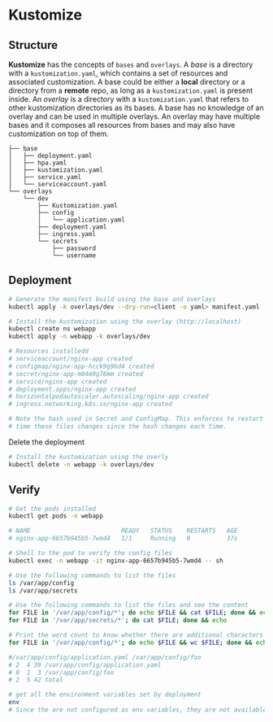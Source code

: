 # Kustomize

## Structure

**Kustomize** has the concepts of `bases` and `overlays`. A *base* is a directory with a `kustomization.yaml`, which contains a set of resources and associated customization. A base could be either a **local** directory or a directory from a **remote** repo, as long as a `kustomization.yaml` is present inside. An *overlay* is a directory with a `kustomization.yaml` that refers to other kustomization directories as its bases. A base has no knowledge of an overlay and can be used in multiple overlays. An overlay may have multiple bases and it composes all resources from bases and may also have customization on top of them.

```console
├── base
│   ├── deployment.yaml
│   ├── hpa.yaml
│   ├── kustomization.yaml
│   ├── service.yaml
│   └── serviceaccount.yaml
└── overlays
    └── dev
        ├── Kustomization.yaml
        ├── config
        │   └── application.yaml
        ├── deployment.yaml
        ├── ingress.yaml
        └── secrets
            ├── password
            └── username
```

## Deployment

```bash
# Generate the manifest build using the base and overlays
kubectl apply -k overlays/dev --dry-run=client -o yaml> manifest.yaml

# Install the kustomization using the overlay (http://localhost)
kubectl create ns webapp
kubectl apply -n webapp -k overlays/dev

# Resources installedd
# serviceaccount/nginx-app created
# configmap/nginx-app-hcck9g96d4 created
# secret/nginx-app-m84m9g76mm created
# service/nginx-app created
# deployment.apps/nginx-app created
# horizontalpodautoscaler.autoscaling/nginx-app created
# ingress.networking.k8s.io/nginx-app created

# Note the hash used in Secret and ConfigMap. This enforces to restart the pod every
# time these files changes since the hash changes each time.
```

Delete the deployment

```bash
# Install the kustomization using the overly
kubectl delete -n webapp -k overlays/dev
```

## Verify

```bash
# Get the pods installed
kubectl get pods -n webapp

# NAME                         READY   STATUS    RESTARTS   AGE
# nginx-app-6657b945b5-7wmd4   1/1     Running   0          37s

# Shell to the pod to verify the config files
kubectl exec -n webapp -it nginx-app-6657b945b5-7wmd4 -- sh

# Use the following commands to list the files
ls /var/app/config
ls /var/app/secrets

# Use the following commands to list the files and see the content
for FILE in '/var/app/config/*'; do echo $FILE && cat $FILE; done && echo
for FILE in '/var/app/secrets/*'; do cat $FILE; done && echo

# Print the word count to know whether there are additional characters
for FILE in '/var/app/config/*'; do echo $FILE && wc $FILE; done && echo

#/var/app/config/application.yaml /var/app/config/foo
# 2  4 39 /var/app/config/application.yaml
# 0  1  3 /var/app/config/foo
# 2  5 42 total

# get all the environment variables set by deployment
env
# Since the are not configured as env variables, they are not available in environment
```